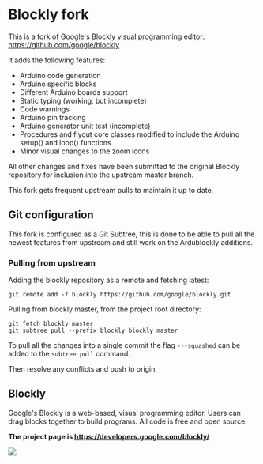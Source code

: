 # Blockly fork

This is a fork of Google's Blockly visual programming editor:
https://github.com/google/blockly

It adds the following features:

* Arduino code generation
* Arduino specific blocks
* Different Arduino boards support
* Static typing (working, but incomplete)
* Code warnings
* Arduino pin tracking
* Arduino generator unit test (incomplete)
* Procedures and flyout core classes modified to include the Arduino setup() and loop() functions
* Minor visual changes to the zoom icons

All other changes and fixes have been submitted to the original Blockly repository for inclusion into the upstream master branch.

This fork gets frequent upstream pulls to maintain it up to date.


## Git configuration

This fork is configured as a Git Subtree, this is done to be able to pull all the newest features from upstream and still work on the Ardublockly additions.


### Pulling from upstream

Adding the blockly repository as a remote and fetching latest:

```
git remote add -f blockly https://github.com/google/blockly.git
```

Pulling from blockly master, from the project root directory:

```
git fetch blockly master
git subtree pull --prefix blockly blockly master
```

To pull all the changes into a single commit the flag `---squashed` can be added to the `subtree pull` command.

Then resolve any conflicts and push to origin.


## Blockly

Google's Blockly is a web-based, visual programming editor.  Users can drag
blocks together to build programs.  All code is free and open source.

**The project page is https://developers.google.com/blockly/**

![](https://developers.google.com/blockly/sample.png)
